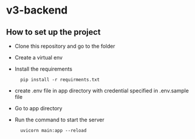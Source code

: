 # v3-backend

## How to set up the project
- Clone this repository and go to the folder
- Create a virtual env
- Install the requirements
   
        pip install -r requirments.txt
- create .env file in app directory with credential specified in .env.sample file
- Go to app directory 
- Run the command to start the server

        uvicorn main:app --reload